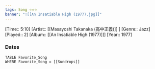 ```yaml
---
tags: Song ⭐⭐⭐ 
banner: "![[An Insatiable High (1977).jpg]]"
---
```

[Time:: 5:10]
[Artist:: [[Masayoshi Takanaka (高中正義)]] ]
[Genre:: Jazz]
[Played:: 2]
[Album:: [[An Insatiable High (1977)]]]
[Year:: 1977]
### Dates
````dataview
TABLE Favorite_Song
WHERE Favorite_Song = [[Sundrops]]
````